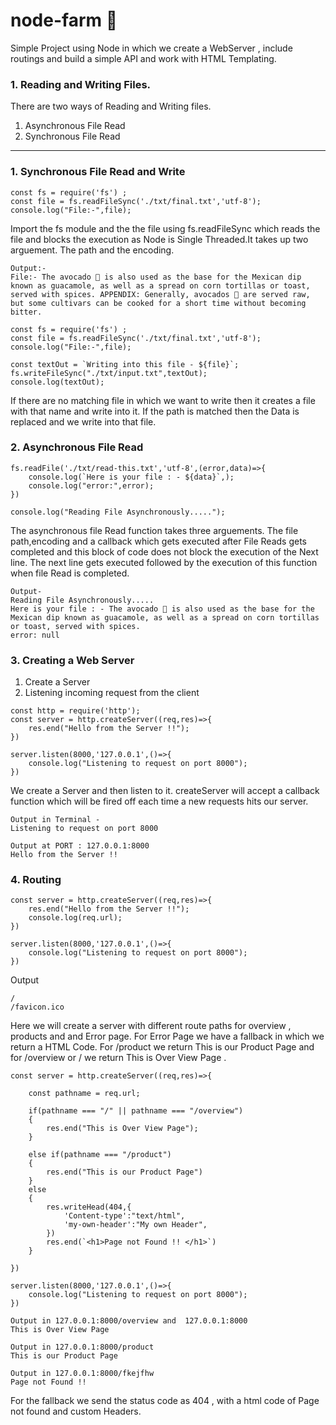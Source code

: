 # node-farm 🥑

Simple Project using Node in which we create a WebServer , include routings and build a simple API and work with HTML Templating.

### 1. Reading and Writing Files.
There are two ways of Reading and Writing files. 
1. Asynchronous File Read
2. Synchronous File Read 

-------------------------------------------------------------------------
### 1. Synchronous File Read and Write

```
const fs = require('fs') ; 
const file = fs.readFileSync('./txt/final.txt','utf-8');
console.log("File:-",file);
```

Import the fs module and the the file using fs.readFileSync which reads the file and blocks the execution as Node is Single Threaded.It takes up two arguement. The path and the encoding.

```
Output:-
File:- The avocado 🥑 is also used as the base for the Mexican dip known as guacamole, as well as a spread on corn tortillas or toast, served with spices. APPENDIX: Generally, avocados 🥑 are served raw, but some cultivars can be cooked for a short time without becoming bitter.
```

```
const fs = require('fs') ; 
const file = fs.readFileSync('./txt/final.txt','utf-8');
console.log("File:-",file);

const textOut = `Writing into this file - ${file}`;
fs.writeFileSync("./txt/input.txt",textOut);
console.log(textOut);

```
If there are no matching file in which we want to write then it creates a file with that name and write into it. If the path is matched then the Data is replaced and we write into that file.

### 2. Asynchronous File Read

```
fs.readFile('./txt/read-this.txt','utf-8',(error,data)=>{
    console.log(`Here is your file : - ${data}`,);
    console.log("error:",error);
})

console.log("Reading File Asynchronously.....");
```
The asynchronous file Read function takes three arguements. The file path,encoding and a callback which gets executed after File Reads gets completed and this block of code does not block the execution of the Next line. The next line gets executed followed by the execution of this function when file Read is completed.

```
Output-
Reading File Asynchronously.....
Here is your file : - The avocado 🥑 is also used as the base for the Mexican dip known as guacamole, as well as a spread on corn tortillas or toast, served with spices.
error: null
```

### 3. Creating a Web Server

1. Create a Server
2. Listening incoming request from the client

```
const http = require('http');
const server = http.createServer((req,res)=>{
    res.end("Hello from the Server !!");
})

server.listen(8000,'127.0.0.1',()=>{
    console.log("Listening to request on port 8000");
})
```

We create a Server and then listen to it. createServer will accept a callback function which will be fired off each time a new requests hits our server.

```
Output in Terminal - 
Listening to request on port 8000
```

```
Output at PORT : 127.0.0.1:8000
Hello from the Server !!
```

### 4. Routing
```
const server = http.createServer((req,res)=>{
    res.end("Hello from the Server !!");
    console.log(req.url);
})

server.listen(8000,'127.0.0.1',()=>{
    console.log("Listening to request on port 8000");
})
```

Output

```
/
/favicon.ico
```
Here we will create a server with different route paths for overview , products and and Error page. For Error Page we have a fallback in which we return a HTML Code. For /product we return This is our Product Page and for /overview or / we return This is Over View Page .

```
const server = http.createServer((req,res)=>{
    
    const pathname = req.url;

    if(pathname === "/" || pathname === "/overview")
    {
        res.end("This is Over View Page");
    }

    else if(pathname === "/product")
    {
        res.end("This is our Product Page")
    }
    else
    {
        res.writeHead(404,{
            'Content-type':"text/html",
            'my-own-header':"My own Header",
        })
        res.end(`<h1>Page not Found !! </h1>`)
    }

})

server.listen(8000,'127.0.0.1',()=>{
    console.log("Listening to request on port 8000");
})

```

```
Output in 127.0.0.1:8000/overview and  127.0.0.1:8000
This is Over View Page

Output in 127.0.0.1:8000/product 
This is our Product Page

Output in 127.0.0.1:8000/fkejfhw
Page not Found !!
```

For the fallback we send the status code as 404 , with a html code of Page not found and custom Headers.